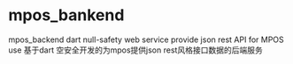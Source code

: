 # mpos_bankend
mpos_backend dart null-safety web service provide json rest API for MPOS use 基于dart 空安全开发的为mpos提供json rest风格接口数据的后端服务
